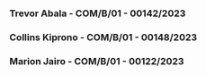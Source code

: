 ### Trevor Abala - COM/B/01 - 00142/2023
### Collins Kiprono - COM/B/01 - 00148/2023
### Marion Jairo - COM/B/01 - 00122/2023